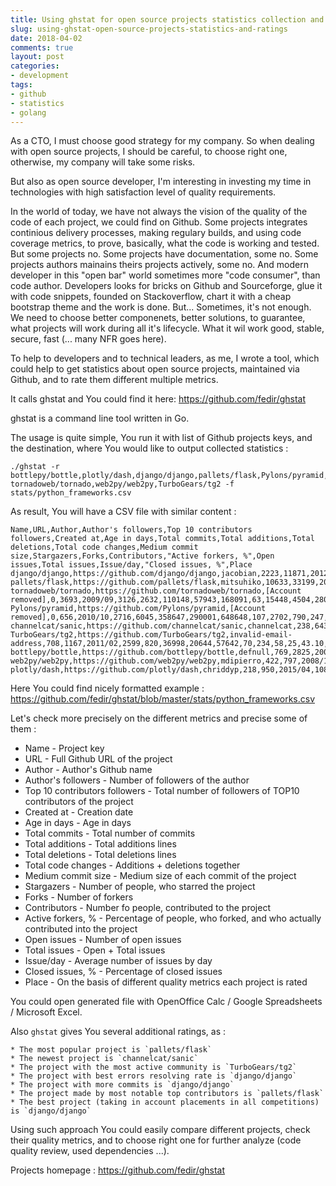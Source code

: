 ```yaml
---
title: Using ghstat for open source projects statistics collection and further rating
slug: using-ghstat-open-source-projects-statistics-and-ratings
date: 2018-04-02
comments: true
layout: post
categories:
- development
tags:
- github
- statistics
- golang
---
```


As a CTO, I must choose good strategy for my company. So when dealing with open source projects, I should be careful, to choose right one, otherwise, my company will take some risks.

But also as open source developer, I'm interesting in investing my time in technologies with high satisfaction level of quality requirements.

In the world of today, we have not always the vision of the quality of the code of each project, we could find on Github. Some projects integrates continious delivery processes, making regulary builds, and using code coverage metrics, to prove, basically, what the code is working and tested. But some projects no. Some projects have documentation, some no. Some projects authors mainains theirs projects actively, some no. And modern developer in this "open bar" world sometimes more "code consumer", than code author. Developers looks for bricks on Github and Sourceforge, glue it with code snippets, founded on Stackoverflow, chart it with a cheap bootstrap theme and the work is done. But... Sometimes, it's not enough. We need to choose better componenets, better solutions, to guarantee, what projects will work during all it's lifecycle. What it wil work good, stable, secure, fast (... many NFR goes here).

To help to developers and to technical leaders, as me, I wrote a tool, which could help to get statistics about open source projects, maintained via Github, and to rate them different multiple metrics.

It calls ghstat and You could find it here: https://github.com/fedir/ghstat

ghstat is a command line tool written in Go.

The usage is quite simple, You run it with list of Github projects keys, and the destination, where You would like to output collected statistics :

    ./ghstat -r bottlepy/bottle,plotly/dash,django/django,pallets/flask,Pylons/pyramid,channelcat/sanic,\
    tornadoweb/tornado,web2py/web2py,TurboGears/tg2 -f stats/python_frameworks.csv

As result, You will have a CSV file with similar content :

    Name,URL,Author,Author's followers,Top 10 contributors followers,Created at,Age in days,Total commits,Total additions,Total deletions,Total code changes,Medium commit size,Stargazers,Forks,Contributors,"Active forkers, %",Open issues,Total issues,Issue/day,"Closed issues, %",Place
    django/django,https://github.com/django/django,jacobian,2223,11871,2012/04,2164,21421,2712355,2057507,4769862,222,32860,13916,410,2.95,180,180,0.0832,100.00,1
    pallets/flask,https://github.com/pallets/flask,mitsuhiko,10633,33199,2010/04,2917,1957,74116,45505,119621,61,34309,10534,408,3.87,26,1410,0.4834,98.16,2
    tornadoweb/tornado,https://github.com/tornadoweb/tornado,[Account removed],0,3693,2009/09,3126,2632,110148,57943,168091,63,15448,4504,280,6.22,191,1315,0.4207,85.48,3
    Pylons/pyramid,https://github.com/Pylons/pyramid,[Account removed],0,656,2010/10,2716,6045,358647,290001,648648,107,2702,790,247,31.27,91,907,0.3339,89.97,4
    channelcat/sanic,https://github.com/channelcat/sanic,channelcat,238,643,2016/05,675,907,26027,12092,38119,42,8916,836,168,20.10,138,531,0.7867,74.01,5
    TurboGears/tg2,https://github.com/TurboGears/tg2,invalid-email-address,708,1167,2011/02,2599,820,36998,20644,57642,70,234,58,25,43.10,12,74,0.0285,83.78,6
    bottlepy/bottle,https://github.com/bottlepy/bottle,defnull,769,2825,2009/06,3197,1376,112237,49377,161614,117,5342,1090,154,14.13,252,671,0.2099,62.44,7
    web2py/web2py,https://github.com/web2py/web2py,mdipierro,422,797,2008/11,3432,5411,602972,330737,933709,172,1573,750,147,19.60,177,714,0.2080,75.21,8
    plotly/dash,https://github.com/plotly/dash,chriddyp,218,950,2015/04,1087,409,116616,111480,228096,557,4510,415,15,3.61,65,187,0.1720,65.24,9

Here You could find nicely formatted example : https://github.com/fedir/ghstat/blob/master/stats/python_frameworks.csv

Let's check more precisely on the different metrics and precise some of them :

* Name - Project key
* URL - Full Github URL of the project
* Author - Author's Github name
* Author's followers - Number of followers of the author
* Top 10 contributors followers - Total number of followers of TOP10 contributors of the project
* Created at - Creation date
* Age in days - Age in days
* Total commits - Total number of commits
* Total additions - Total additions lines
* Total deletions - Total deletions lines
* Total code changes - Additions + deletions together
* Medium commit size - Medium size of each commit of the project
* Stargazers - Number of people, who starred the project
* Forks - Number of forkers
* Contributors - Number fo people, contributed to the project
* Active forkers, % - Percentage of people, who forked, and who actually contributed into the project
* Open issues - Number of open issues
* Total issues - Open + Total issues
* Issue/day - Average number of issues by day
* Closed issues, % - Percentage of closed issues
* Place - On the basis of different quality metrics each project is rated

You could open generated file with OpenOffice Calc / Google Spreadsheets / Microsoft Excel.

Also `ghstat` gives You several additional ratings, as : 

    * The most popular project is `pallets/flask`
    * The newest project is `channelcat/sanic`
    * The project with the most active community is `TurboGears/tg2`
    * The project with best errors resolving rate is `django/django`
    * The project with more commits is `django/django`
    * The project made by most notable top contributors is `pallets/flask`
    * The best project (taking in account placements in all competitions) is `django/django`

Using such approach You could easily compare different projects, check their quality metrics, and to choose right one for further analyze (code quality review, used dependencies ...).

Projects homepage : https://github.com/fedir/ghstat
